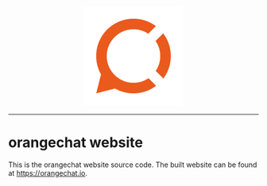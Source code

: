 <p align="center">
  <img width="200" height="200" src="https://raw.githubusercontent.com/orangechat/website-source/master/app/images/logo.png">
</p>

---

# orangechat website

This is the orangechat website source code. The built website can be found at https://orangechat.io.
